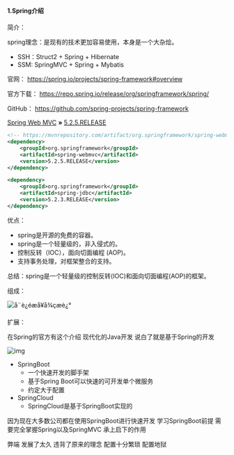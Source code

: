 #### 1.Spring介绍

简介：

spring理念：是现有的技术更加容易使用，本身是一个大杂烩。

- SSH：Struct2 + Spring + Hibernate
- SSM: SpringMVC + Spring + Mybatis

官网： https://spring.io/projects/spring-framework#overview

官方下载： https://repo.spring.io/release/org/springframework/spring/

GitHub： https://github.com/spring-projects/spring-framework

[Spring Web MVC](https://mvnrepository.com/artifact/org.springframework/spring-webmvc) **»** [5.2.5.RELEASE](https://mvnrepository.com/artifact/org.springframework/spring-webmvc/5.2.5.RELEASE)

```xml
<!-- https://mvnrepository.com/artifact/org.springframework/spring-webmvc -->
<dependency>
    <groupId>org.springframework</groupId>
    <artifactId>spring-webmvc</artifactId>
    <version>5.2.5.RELEASE</version>
</dependency>

<dependency>
    <groupId>org.springframework</groupId>
    <artifactId>spring-jdbc</artifactId>
    <version>5.2.3.RELEASE</version>
</dependency>
```

优点：

- spring是开源的免费的容器。
- spring是一个轻量级的，非入侵式的。
- 控制反转（IOC），面向切面编程 (AOP)。
- 支持事务处理，对框架整合的支持。

总结：spring是一个轻量级的控制反转(IOC)和面向切面编程(AOP)的框架。

组成：

![å¨è¿éæå¥å¾çæè¿°](https://gitee.com/sunnyzq/my-image-hosting-service/raw/master/img//20201106184130245.png)

扩展：

在Spring的官方有这个介绍 现代化的Java开发 说白了就是基于Spring的开发

![img](https://img-blog.csdnimg.cn/20201106184144675.png?x-oss-process=image/watermark,type_ZmFuZ3poZW5naGVpdGk,shadow_10,text_aHR0cHM6Ly9ibG9nLmNzZG4ubmV0L20wXzQ2MTEwNzg5,size_16,color_FFFFFF,t_70#pic_center)

- SpringBoot
  - 一个快速开发的脚手架
  - 基于Spring Boot可以快速的可开发单个微服务
  - 约定大于配置
- SpringCloud
  - SpringCloud是基于SpringBoot实现的

因为现在大多数公司都在使用SpringBoot进行快速开发 学习SpringBoot前提 需要完全掌握Spring以及SpringMVC 承上启下的作用

弊端 发展了太久 违背了原来的理念 配置十分繁琐 配置地狱

